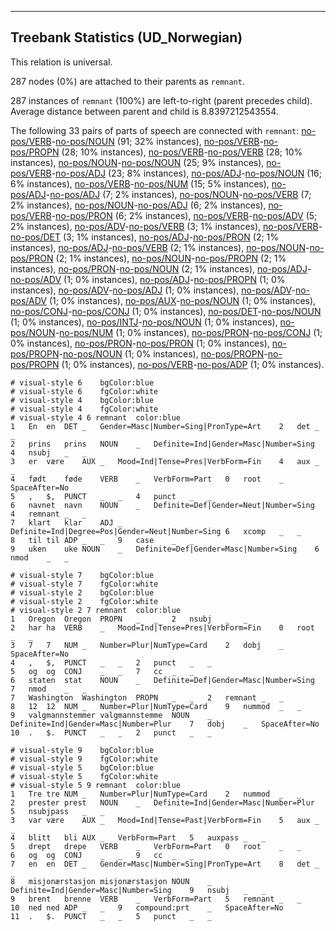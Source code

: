 

--------------------------------------------------------------------------------

## Treebank Statistics (UD_Norwegian)

This relation is universal.

287 nodes (0%) are attached to their parents as `remnant`.

287 instances of `remnant` (100%) are left-to-right (parent precedes child).
Average distance between parent and child is 8.8397212543554.

The following 33 pairs of parts of speech are connected with `remnant`: [no-pos/VERB]()-[no-pos/NOUN]() (91; 32% instances), [no-pos/VERB]()-[no-pos/PROPN]() (28; 10% instances), [no-pos/VERB]()-[no-pos/VERB]() (28; 10% instances), [no-pos/NOUN]()-[no-pos/NOUN]() (25; 9% instances), [no-pos/VERB]()-[no-pos/ADJ]() (23; 8% instances), [no-pos/ADJ]()-[no-pos/NOUN]() (16; 6% instances), [no-pos/VERB]()-[no-pos/NUM]() (15; 5% instances), [no-pos/ADJ]()-[no-pos/ADJ]() (7; 2% instances), [no-pos/NOUN]()-[no-pos/VERB]() (7; 2% instances), [no-pos/NOUN]()-[no-pos/ADJ]() (6; 2% instances), [no-pos/VERB]()-[no-pos/PRON]() (6; 2% instances), [no-pos/VERB]()-[no-pos/ADV]() (5; 2% instances), [no-pos/ADV]()-[no-pos/VERB]() (3; 1% instances), [no-pos/VERB]()-[no-pos/DET]() (3; 1% instances), [no-pos/ADJ]()-[no-pos/PRON]() (2; 1% instances), [no-pos/ADJ]()-[no-pos/VERB]() (2; 1% instances), [no-pos/NOUN]()-[no-pos/PRON]() (2; 1% instances), [no-pos/NOUN]()-[no-pos/PROPN]() (2; 1% instances), [no-pos/PRON]()-[no-pos/NOUN]() (2; 1% instances), [no-pos/ADJ]()-[no-pos/ADV]() (1; 0% instances), [no-pos/ADJ]()-[no-pos/PROPN]() (1; 0% instances), [no-pos/ADV]()-[no-pos/ADJ]() (1; 0% instances), [no-pos/ADV]()-[no-pos/ADV]() (1; 0% instances), [no-pos/AUX]()-[no-pos/NOUN]() (1; 0% instances), [no-pos/CONJ]()-[no-pos/CONJ]() (1; 0% instances), [no-pos/DET]()-[no-pos/NOUN]() (1; 0% instances), [no-pos/INTJ]()-[no-pos/NOUN]() (1; 0% instances), [no-pos/NOUN]()-[no-pos/NUM]() (1; 0% instances), [no-pos/PRON]()-[no-pos/CONJ]() (1; 0% instances), [no-pos/PRON]()-[no-pos/PRON]() (1; 0% instances), [no-pos/PROPN]()-[no-pos/NOUN]() (1; 0% instances), [no-pos/PROPN]()-[no-pos/PROPN]() (1; 0% instances), [no-pos/VERB]()-[no-pos/ADP]() (1; 0% instances).


~~~ conllu
# visual-style 6	bgColor:blue
# visual-style 6	fgColor:white
# visual-style 4	bgColor:blue
# visual-style 4	fgColor:white
# visual-style 4 6 remnant	color:blue
1	En	en	DET	_	Gender=Masc|Number=Sing|PronType=Art	2	det	_	_
2	prins	prins	NOUN	_	Definite=Ind|Gender=Masc|Number=Sing	4	nsubj	_	_
3	er	være	AUX	_	Mood=Ind|Tense=Pres|VerbForm=Fin	4	aux	_	_
4	født	føde	VERB	_	VerbForm=Part	0	root	_	SpaceAfter=No
5	,	$,	PUNCT	_	_	4	punct	_	_
6	navnet	navn	NOUN	_	Definite=Def|Gender=Neut|Number=Sing	4	remnant	_	_
7	klart	klar	ADJ	_	Definite=Ind|Degree=Pos|Gender=Neut|Number=Sing	6	xcomp	_	_
8	til	til	ADP	_	_	9	case	_	_
9	uken	uke	NOUN	_	Definite=Def|Gender=Masc|Number=Sing	6	nmod	_	_

~~~


~~~ conllu
# visual-style 7	bgColor:blue
# visual-style 7	fgColor:white
# visual-style 2	bgColor:blue
# visual-style 2	fgColor:white
# visual-style 2 7 remnant	color:blue
1	Oregon	Oregon	PROPN	_	_	2	nsubj	_	_
2	har	ha	VERB	_	Mood=Ind|Tense=Pres|VerbForm=Fin	0	root	_	_
3	7	7	NUM	_	Number=Plur|NumType=Card	2	dobj	_	SpaceAfter=No
4	,	$,	PUNCT	_	_	2	punct	_	_
5	og	og	CONJ	_	_	7	cc	_	_
6	staten	stat	NOUN	_	Definite=Def|Gender=Masc|Number=Sing	7	nmod	_	_
7	Washington	Washington	PROPN	_	_	2	remnant	_	_
8	12	12	NUM	_	Number=Plur|NumType=Card	9	nummod	_	_
9	valgmannstemmer	valgmannstemme	NOUN	_	Definite=Ind|Gender=Masc|Number=Plur	7	dobj	_	SpaceAfter=No
10	.	$.	PUNCT	_	_	2	punct	_	_

~~~


~~~ conllu
# visual-style 9	bgColor:blue
# visual-style 9	fgColor:white
# visual-style 5	bgColor:blue
# visual-style 5	fgColor:white
# visual-style 5 9 remnant	color:blue
1	Tre	tre	NUM	_	Number=Plur|NumType=Card	2	nummod	_	_
2	prester	prest	NOUN	_	Definite=Ind|Gender=Masc|Number=Plur	5	nsubjpass	_	_
3	var	være	AUX	_	Mood=Ind|Tense=Past|VerbForm=Fin	5	aux	_	_
4	blitt	bli	AUX	_	VerbForm=Part	5	auxpass	_	_
5	drept	drepe	VERB	_	VerbForm=Part	0	root	_	_
6	og	og	CONJ	_	_	9	cc	_	_
7	en	en	DET	_	Gender=Masc|Number=Sing|PronType=Art	8	det	_	_
8	misjonærstasjon	misjonærstasjon	NOUN	_	Definite=Ind|Gender=Masc|Number=Sing	9	nsubj	_	_
9	brent	brenne	VERB	_	VerbForm=Part	5	remnant	_	_
10	ned	ned	ADP	_	_	9	compound:prt	_	SpaceAfter=No
11	.	$.	PUNCT	_	_	5	punct	_	_

~~~


